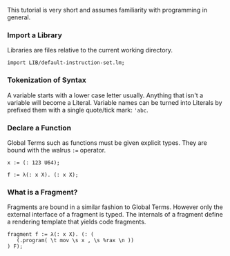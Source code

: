 This tutorial is very short and assumes familiarity with programming in general.

### Import a Library

Libraries are files relative to the current working directory.

```
import LIB/default-instruction-set.lm;
```

### Tokenization of Syntax

A variable starts with a lower case letter usually.
Anything that isn't a variable will become a Literal.
Variable names can be turned into Literals by prefixed them with a single quote/tick mark: `'abc`.

### Declare a Function

Global Terms such as functions must be given explicit types. They are bound with the walrus `:=` operator.

```
x := (: 123 U64);

f := λ(: x X). (: x X);
```

### What is a Fragment?

Fragments are bound in a similar fashion to Global Terms.
However only the external interface of a fragment is typed.
The internals of a fragment define a rendering template that yields code fragments.

```
fragment f := λ(: x X). (: (
   (.program( \t mov \s x , \s %rax \n ))
) F);
```
